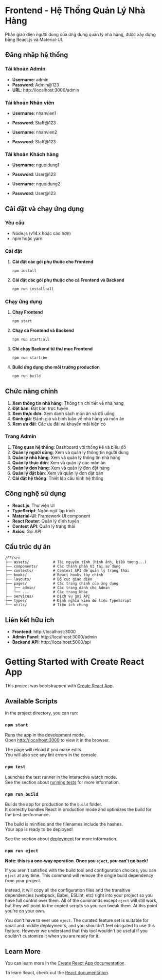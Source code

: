 # Frontend - Hệ Thống Quản Lý Nhà Hàng

Phần giao diện người dùng của ứng dụng quản lý nhà hàng, được xây dựng bằng React.js và Material-UI.

## Đăng nhập hệ thống

### Tài khoản Admin
- **Username**: admin
- **Password**: Admin@123
- **URL**: http://localhost:3000/admin

### Tài khoản Nhân viên
- **Username**: nhanvien1
- **Password**: Staff@123

- **Username**: nhanvien2
- **Password**: Staff@123

### Tài khoản Khách hàng
- **Username**: nguoidung1
- **Password**: User@123

- **Username**: nguoidung2
- **Password**: User@123

## Cài đặt và chạy ứng dụng

### Yêu cầu

- Node.js (v14.x hoặc cao hơn)
- npm hoặc yarn

### Cài đặt

1. **Cài đặt các gói phụ thuộc cho Frontend**
   ```bash
   npm install
   ```

2. **Cài đặt các gói phụ thuộc cho cả Frontend và Backend**
   ```bash
   npm run install:all
   ```

### Chạy ứng dụng

1. **Chạy Frontend**
   ```bash
   npm start
   ```

2. **Chạy cả Frontend và Backend**
   ```bash
   npm run start:all
   ```

3. **Chỉ chạy Backend từ thư mục Frontend**
   ```bash
   npm run start:be
   ```

4. **Build ứng dụng cho môi trường production**
   ```bash
   npm run build
   ```

## Chức năng chính

1. **Xem thông tin nhà hàng**: Thông tin chi tiết về nhà hàng
2. **Đặt bàn**: Đặt bàn trực tuyến
3. **Xem thực đơn**: Xem danh sách món ăn và đồ uống
4. **Đánh giá**: Đánh giá và bình luận về nhà hàng và món ăn
5. **Xem ưu đãi**: Các ưu đãi và khuyến mãi hiện có

### Trang Admin

1. **Tổng quan hệ thống**: Dashboard với thống kê và biểu đồ
2. **Quản lý người dùng**: Xem và quản lý thông tin người dùng
3. **Quản lý nhà hàng**: Xem và quản lý thông tin nhà hàng
4. **Quản lý thực đơn**: Xem và quản lý các món ăn
5. **Quản lý đơn hàng**: Xem và quản lý đơn đặt hàng
6. **Quản lý đặt bàn**: Xem và quản lý đơn đặt bàn
7. **Cài đặt hệ thống**: Thiết lập cấu hình hệ thống

## Công nghệ sử dụng

- **React.js**: Thư viện UI
- **TypeScript**: Ngôn ngữ lập trình
- **Material-UI**: Framework UI component
- **React Router**: Quản lý định tuyến
- **Context API**: Quản lý trạng thái
- **Axios**: Gọi API

## Cấu trúc dự án

```
/FE/src
├── assets/           # Tài nguyên tĩnh (hình ảnh, biểu tượng...)
├── components/       # Các thành phần UI tái sử dụng
├── contexts/         # Context API để quản lý trạng thái
├── hooks/            # React hooks tùy chỉnh
├── layouts/          # Bố cục giao diện
├── pages/            # Các trang chính của ứng dụng
│   ├── admin/        # Các trang dành cho Admin
│   └── ...           # Các trang khác
├── services/         # Dịch vụ gọi API
├── types/            # Định nghĩa kiểu dữ liệu TypeScript
└── utils/            # Tiện ích chung
```

## Liên kết hữu ích

- **Frontend**: http://localhost:3000
- **Admin Panel**: http://localhost:3000/admin
- **Backend API**: http://localhost:5000/api

# Getting Started with Create React App

This project was bootstrapped with [Create React App](https://github.com/facebook/create-react-app).

## Available Scripts

In the project directory, you can run:

### `npm start`

Runs the app in the development mode.\
Open [http://localhost:3000](http://localhost:3000) to view it in the browser.

The page will reload if you make edits.\
You will also see any lint errors in the console.

### `npm test`

Launches the test runner in the interactive watch mode.\
See the section about [running tests](https://facebook.github.io/create-react-app/docs/running-tests) for more information.

### `npm run build`

Builds the app for production to the `build` folder.\
It correctly bundles React in production mode and optimizes the build for the best performance.

The build is minified and the filenames include the hashes.\
Your app is ready to be deployed!

See the section about [deployment](https://facebook.github.io/create-react-app/docs/deployment) for more information.

### `npm run eject`

**Note: this is a one-way operation. Once you `eject`, you can't go back!**

If you aren't satisfied with the build tool and configuration choices, you can `eject` at any time. This command will remove the single build dependency from your project.

Instead, it will copy all the configuration files and the transitive dependencies (webpack, Babel, ESLint, etc) right into your project so you have full control over them. All of the commands except `eject` will still work, but they will point to the copied scripts so you can tweak them. At this point you're on your own.

You don't have to ever use `eject`. The curated feature set is suitable for small and middle deployments, and you shouldn't feel obligated to use this feature. However we understand that this tool wouldn't be useful if you couldn't customize it when you are ready for it.

## Learn More

You can learn more in the [Create React App documentation](https://facebook.github.io/create-react-app/docs/getting-started).

To learn React, check out the [React documentation](https://reactjs.org/).

